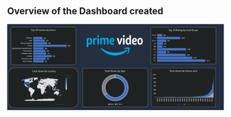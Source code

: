 ## Overview of the Dashboard created 
![Sample Chart](https://github.com/AdithyaChalla12/Prime-Video-Analysis/blob/main/Screenshot%202024-11-10%20185035.png)
